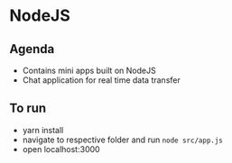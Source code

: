 # NodeJS

## Agenda

- Contains mini apps built on NodeJS
- Chat application for real time data transfer

## To run

- yarn install
- navigate to respective folder and run `node src/app.js`
- open localhost:3000
